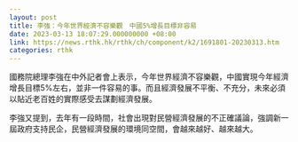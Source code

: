 ```yaml
---
layout: post
title: 李強：今年世界經濟不容樂觀　中國5%增長目標非容易
date: 2023-03-13 18:07:29.000000000 +08:00
link: https://news.rthk.hk/rthk/ch/component/k2/1691801-20230313.htm
categories: rthk
---
```


國務院總理李強在中外記者會上表示，今年世界經濟不容樂觀，中國實現今年經濟增長目標5%左右，並非一件容易的事。而且經濟發展不平衡、不充分，未來必須以貼近老百姓的實際感受去謀劃經濟發展。

李強又提到，去年有一段時間，社會出現對民營經濟發展的不正確議論，強調新一屆政府支持民企，民營經濟發展的環境同空間，會越來越好、越來越大。
